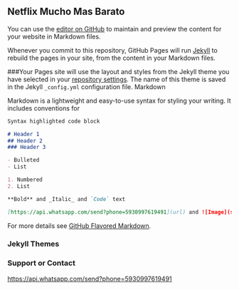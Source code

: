 ## Netflix Mucho Mas Barato 

You can use the [editor on GitHub](https://github.com/jesusjoel/netflixmejorprecio/edit/gh-pages/index.md) to maintain and preview the content for your website in Markdown files.

Whenever you commit to this repository, GitHub Pages will run [Jekyll](https://jekyllrb.com/) to rebuild the pages in your site, from the content in your Markdown files.

###Your Pages site will use the layout and styles from the Jekyll theme you have selected in your [repository settings](https://github.com/jesusjoel/netflixmejorprecio/settings). The name of this theme is saved in the Jekyll `_config.yml` configuration file.
 Markdown

Markdown is a lightweight and easy-to-use syntax for styling your writing. It includes conventions for

```markdown
Syntax highlighted code block

# Header 1
## Header 2
### Header 3

- Bulleted
- List

1. Numbered
2. List

**Bold** and _Italic_ and `Code` text

[https://api.whatsapp.com/send?phone=5930997619491](url) and ![Image](src)
```

For more details see [GitHub Flavored Markdown](https://guides.github.com/features/mastering-markdown/).

### Jekyll Themes


### Support or Contact
https://api.whatsapp.com/send?phone=5930997619491

